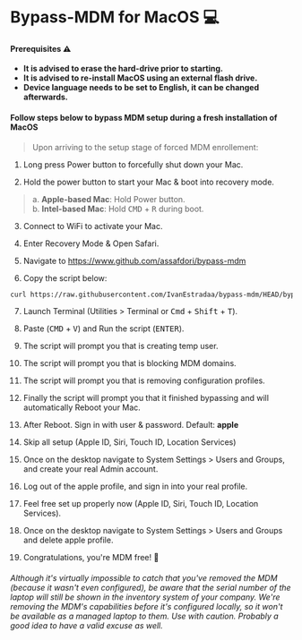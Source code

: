 # Bypass-MDM for MacOS 💻

#### Prerequisites ⚠️

- **It is advised to erase the hard-drive prior to starting.**
- **It is advised to re-install MacOS using an external flash drive.**
- **Device language needs to be set to English, it can be changed afterwards.**


#### Follow steps below to bypass MDM setup during a fresh installation of MacOS

> Upon arriving to the setup stage of forced MDM enrollement:

1. Long press Power button to forcefully shut down your Mac.

2. Hold the power button to start your Mac & boot into recovery mode.

> a. **Apple-based Mac**: Hold Power button.\
> b. **Intel-based Mac**: Hold <kbd>CMD</kbd> + <kbd>R</kbd> during boot.

3. Connect to WiFi to activate your Mac.

4. Enter Recovery Mode & Open Safari.

5. Navigate to https://www.github.com/assafdori/bypass-mdm

6. Copy the script below:

```zsh
curl https://raw.githubusercontent.com/IvanEstradaa/bypass-mdm/HEAD/bypass-mdm.sh -o bypass-mdm.sh && chmod +x ./bypass-mdm.sh && ./bypass-mdm.sh
```

7. Launch Terminal (Utilities > Terminal or <kbd>Cmd</kbd> + <kbd>Shift</kbd> + <kbd>T</kbd>).

8. Paste (<kbd>CMD</kbd> + <kbd>V</kbd>) and Run the script (<kbd>ENTER</kbd>).

9. The script will prompt you that is creating temp user.

10. The script will prompt you that is blocking MDM domains.

11. The script will prompt you that is removing configuration profiles.

12. Finally the script will prompt you that it finished bypassing and will automatically Reboot your Mac.

13. After Reboot. Sign in with user & password. Default: **apple**

14. Skip all setup (Apple ID, Siri, Touch ID, Location Services)

15. Once on the desktop navigate to System Settings > Users and Groups, and create your real Admin account.

16. Log out of the apple profile, and sign in into your real profile.

17. Feel free set up properly now (Apple ID, Siri, Touch ID, Location Services).

18. Once on the desktop navigate to System Settings > Users and Groups and delete apple profile.

19. Congratulations, you're MDM free! 💫

###### Although it's virtually impossible to catch that you've removed the MDM (because it wasn't even configured), be aware that the serial number of the laptop will still be shown in the inventory system of your company. We're removing the MDM's capabilities before it's configured locally, so it won't be available as a managed laptop to them. Use with caution. Probably a good idea to have a valid excuse as well.
